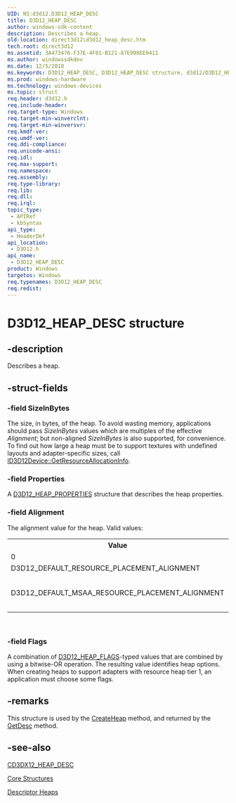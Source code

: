 ```yaml
---
UID: NS:d3d12.D3D12_HEAP_DESC
title: D3D12_HEAP_DESC
author: windows-sdk-content
description: Describes a heap.
old-location: direct3d12\d3d12_heap_desc.htm
tech.root: direct3d12
ms.assetid: 3A473476-F37E-4F01-B121-87E998EE9411
ms.author: windowssdkdev
ms.date: 12/5/2018
ms.keywords: D3D12_HEAP_DESC, D3D12_HEAP_DESC structure, d3d12/D3D12_HEAP_DESC, direct3d12.d3d12_heap_desc
ms.prod: windows-hardware
ms.technology: windows-devices
ms.topic: struct
req.header: d3d12.h
req.include-header: 
req.target-type: Windows
req.target-min-winverclnt: 
req.target-min-winversvr: 
req.kmdf-ver: 
req.umdf-ver: 
req.ddi-compliance: 
req.unicode-ansi: 
req.idl: 
req.max-support: 
req.namespace: 
req.assembly: 
req.type-library: 
req.lib: 
req.dll: 
req.irql: 
topic_type:
 - APIRef
 - kbSyntax
api_type:
 - HeaderDef
api_location:
 - D3D12.h
api_name:
 - D3D12_HEAP_DESC
product: Windows
targetos: Windows
req.typenames: D3D12_HEAP_DESC
req.redist: 
---
```


# D3D12_HEAP_DESC structure


## -description


Describes a heap.


## -struct-fields




### -field SizeInBytes

The size, in bytes, of the heap.
            To avoid wasting memory, applications should pass <i>SizeInBytes</i> values which are multiples of the effective <i>Alignment</i>;
            but non-aligned <i>SizeInBytes</i> is also supported, for convenience.
            To find out how large a heap must be to support textures with undefined layouts and adapter-specific sizes, call <a href="https://msdn.microsoft.com/43467E09-835B-4DB9-B0A4-F75868DE4609">ID3D12Device::GetResourceAllocationInfo</a>.
          


### -field Properties

A <a href="https://msdn.microsoft.com/0A197D3D-67F4-46BB-8578-15E05DF46067">D3D12_HEAP_PROPERTIES</a> structure that describes the heap properties.
          


### -field Alignment

The alignment value for the heap.  Valid values:
            

<table>
<tr>
<th>Value</th>
<th>Description</th>
</tr>
<tr>
<td>0
                </td>
<td>An alias for 64KB.
                </td>
</tr>
<tr>
<td>D3D12_DEFAULT_RESOURCE_PLACEMENT_ALIGNMENT
                </td>
<td>#defined as 64KB.
                </td>
</tr>
<tr>
<td>D3D12_DEFAULT_MSAA_RESOURCE_PLACEMENT_ALIGNMENT
                </td>
<td>#defined as 4MB.
                  An application must decide whether the heap will contain multi-sample anti-aliasing (MSAA), in which case, the application must choose D3D12_DEFAULT_MSAA_RESOURCE_PLACEMENT_ALIGNMENT.
                </td>
</tr>
</table>
 


### -field Flags

A combination of <a href="https://msdn.microsoft.com/C3C1B611-714C-49DB-8034-9C9B7D6772E4">D3D12_HEAP_FLAGS</a>-typed values that are combined by using a bitwise-OR operation.
            The resulting value identifies heap options.
            When creating heaps to support adapters with resource heap tier 1, an application must choose some flags.
          


## -remarks



This structure is used by the <a href="https://msdn.microsoft.com/DB5DF4B2-4673-4B8D-BDED-9F672A41E7F6">CreateHeap</a> method, and returned by the <a href="https://msdn.microsoft.com/45237F32-FBDE-49FF-926F-80B914B36AE5">GetDesc</a> method.
      




## -see-also




<a href="https://msdn.microsoft.com/38E0BA60-2BB0-4AC1-870A-10AB16E4C6E6">CD3DX12_HEAP_DESC</a>



<a href="https://msdn.microsoft.com/7FE8796A-98D1-4333-8755-2A47567460B3">Core Structures</a>



<a href="https://msdn.microsoft.com/04D3FACF-21EC-45CA-AD9B-78FDCDDC7136">Descriptor Heaps</a>
 

 

